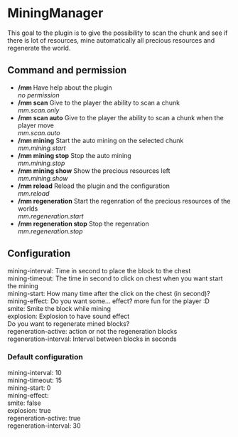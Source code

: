 # MiningManager

This goal to the plugin is to give the possibility to scan the chunk and see if there is lot of resources, mine automatically all precious resources and regenerate the world.

## Command and permission
 - **/mm <help>** Have help about the plugin <br />
  *no permission* <br />
 - **/mm scan** Give to the player the ability to scan a chunk <br />
   *mm.scan.only* <br />
 - **/mm scan auto** Give to the player the ability to scan a chunk when the player move <br />
   *mm.scan.auto* <br />
 - **/mm mining** Start the auto mining on the selected chunk <br />
   *mm.mining.start* <br />
 - **/mm mining stop** Stop the auto mining <br />
   *mm.mining.stop* <br />
 - **/mm mining show** Show the precious resources left <br />
   *mm.mining.show* <br />
 - **/mm reload** Reload the plugin and the configuration <br />
   *mm.reload* <br />
 - **/mm regeneration** Start the regenration of the precious resources of the worlds <br />
   *mm.regeneration.start* <br />
 - **/mm regeneration stop** Stop the regenration <br />
   *mm.regeneration.stop* <br />

## Configuration
mining-interval: Time in second to place the block to the chest <br />
mining-timeout: The time in second to click on chest when you want start the mining <br />
mining-start: How many time after the click on the chest (in second)? <br />
mining-effect: Do you want some... effect? more fun for the player :D <br />
  smite: Smite the block while mining <br />
  explosion: Explosion to have sound effect <br />
Do you want to regenerate mined blocks? <br />
regeneration-active: action or not the regeneration blocks <br />
regeneration-interval: Interval between blocks in seconds <br />

### Default configuration <br />
mining-interval: 10 <br />
mining-timeout: 15 <br />
mining-start: 0 <br />
mining-effect: <br />
  smite: false <br />
  explosion: true <br />
regeneration-active: true <br />
regeneration-interval: 30 <br />
